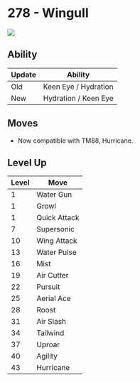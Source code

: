 # 278 - Wingull
![][278]

## Ability

Update | Ability
---    | ---
Old    | Keen Eye / Hydration
New    | Hydration / Keen Eye

## Moves

 - Now compatible with TM88, Hurricane.

## Level Up

Level | Move
---   | ---
  1   | Water Gun
  1   | Growl
  1   | Quick Attack
  7   | Supersonic
 10   | Wing Attack
 13   | Water Pulse
 16   | Mist
 19   | Air Cutter
 22   | Pursuit
 25   | Aerial Ace
 28   | Roost
 31   | Air Slash
 34   | Tailwind
 37   | Uproar
 40   | Agility
 43   | Hurricane



[278]: ../img/pokemon/278.png
